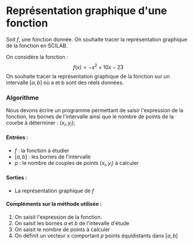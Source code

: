 # Représentation graphique d'une fonction
Soit $f$, une fonction donnée. On souhaite tracer la représentation graphique de la fonction en SCILAB.

On considère la fonction :
$$ f(x) = -x^{2} + 10x - 23 $$
On souhaite tracer la représentation graphique de la fonction sur un intervalle $[a,b]$ où a et b sont des réels données.

### Algorithme

Nous devons écrire un programme permettant de saisir l'expression de la fonction, les bornes de l'intervalle ainsi que le nombre de points de la courbe à déterminer : $(x_{i},y_{i})$;

#### Entrées :
  - $f$ : la fonction à étudier
  - $[a,b]$ : les bornes de l'intervalle
  - $p$ : le nombre de couples de points $(x_{i},y_{i})$ à calculer
#### Sorties :
  - La représentation graphique de $f$

#### Compléments sur la méthode utilisée :
1. On saisit l'expression de la fonction.
2. On saisit les bornes $a$ et $b$ de l'intevalle d'étude
3. On saisit le nombre de points à calculer
4. On définit un vecteur x comportant $p$ points équidistants dans $[a,b]$
